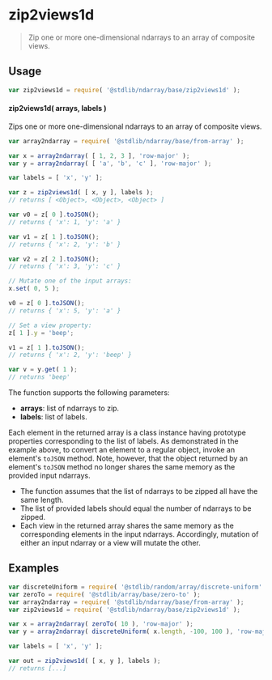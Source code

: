 <!--

@license Apache-2.0

Copyright (c) 2025 The Stdlib Authors.

Licensed under the Apache License, Version 2.0 (the "License");
you may not use this file except in compliance with the License.
You may obtain a copy of the License at

   http://www.apache.org/licenses/LICENSE-2.0

Unless required by applicable law or agreed to in writing, software
distributed under the License is distributed on an "AS IS" BASIS,
WITHOUT WARRANTIES OR CONDITIONS OF ANY KIND, either express or implied.
See the License for the specific language governing permissions and
limitations under the License.

-->

# zip2views1d

> Zip one or more one-dimensional ndarrays to an array of composite views.

<section class="usage">

## Usage

```javascript
var zip2views1d = require( '@stdlib/ndarray/base/zip2views1d' );
```

#### zip2views1d( arrays, labels )

Zips one or more one-dimensional ndarrays to an array of composite views.

```javascript
var array2ndarray = require( '@stdlib/ndarray/base/from-array' );

var x = array2ndarray( [ 1, 2, 3 ], 'row-major' );
var y = array2ndarray( [ 'a', 'b', 'c' ], 'row-major' );

var labels = [ 'x', 'y' ];

var z = zip2views1d( [ x, y ], labels );
// returns [ <Object>, <Object>, <Object> ]

var v0 = z[ 0 ].toJSON();
// returns { 'x': 1, 'y': 'a' }

var v1 = z[ 1 ].toJSON();
// returns { 'x': 2, 'y': 'b' }

var v2 = z[ 2 ].toJSON();
// returns { 'x': 3, 'y': 'c' }

// Mutate one of the input arrays:
x.set( 0, 5 );

v0 = z[ 0 ].toJSON();
// returns { 'x': 5, 'y': 'a' }

// Set a view property:
z[ 1 ].y = 'beep';

v1 = z[ 1 ].toJSON();
// returns { 'x': 2, 'y': 'beep' }

var v = y.get( 1 );
// returns 'beep'
```

The function supports the following parameters:

-   **arrays**: list of ndarrays to zip.
-   **labels**: list of labels.

Each element in the returned array is a class instance having prototype properties corresponding to the list of labels. As demonstrated in the example above, to convert an element to a regular object, invoke an element's `toJSON` method. Note, however, that the object returned by an element's `toJSON` method no longer shares the same memory as the provided input ndarrays.

</section>

<!-- /.usage -->

<section class="notes">

-   The function assumes that the list of ndarrays to be zipped all have the same length.
-   The list of provided labels should equal the number of ndarrays to be zipped.
-   Each view in the returned array shares the same memory as the corresponding elements in the input ndarrays. Accordingly, mutation of either an input ndarray or a view will mutate the other.

</section>

<!-- /.notes -->

<section class="examples">

## Examples

<!-- eslint no-undef: "error" -->

```javascript
var discreteUniform = require( '@stdlib/random/array/discrete-uniform' );
var zeroTo = require( '@stdlib/array/base/zero-to' );
var array2ndarray = require( '@stdlib/ndarray/base/from-array' );
var zip2views1d = require( '@stdlib/ndarray/base/zip2views1d' );

var x = array2ndarray( zeroTo( 10 ), 'row-major' );
var y = array2ndarray( discreteUniform( x.length, -100, 100 ), 'row-major' );

var labels = [ 'x', 'y' ];

var out = zip2views1d( [ x, y ], labels );
// returns [...]
```

</section>

<!-- /.examples -->

<!-- Section for related `stdlib` packages. Do not manually edit this section, as it is automatically populated. -->

<section class="related">

</section>

<!-- /.related -->

<!-- Section for all links. Make sure to keep an empty line after the `section` element and another before the `/section` close. -->

<section class="links">

</section>

<!-- /.links -->

